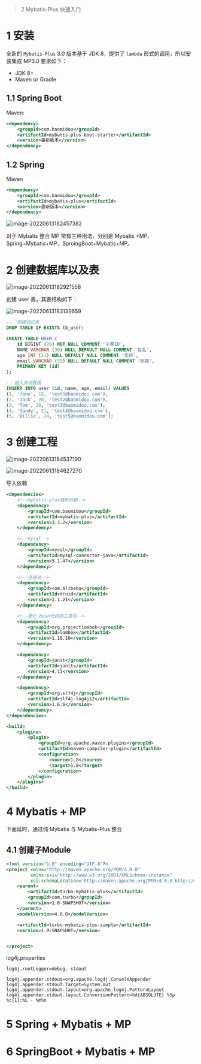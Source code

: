 > 2 Mybatis-Plus 快速入门

# 1 安装

全新的 `Mybatis-Plus` 3.0 版本基于 JDK 8，提供了 `lambda` 形式的调用，所以安装集成 MP3.0 要求如下：

- JDK 8+
- Maven or Gradle

## 1.1 Spring Boot

Maven:

```xml
<dependency>
    <groupId>com.baomidou</groupId>
    <artifactId>mybatis-plus-boot-starter</artifactId>
    <version>最新版本</version>
</dependency>
```

## 1.2 Spring

Maven

```xml
<dependency>
    <groupId>com.baomidou</groupId>
    <artifactId>mybatis-plus</artifactId>
    <version>最新版本</version>
</dependency>

```

![image-20220613182457382](assest/image-20220613182457382.png)

对于 Mybatis 整合 MP 常有三种用法，分别是 Mybatis +MP、Spring+Mybatis+MP、SproingBoot+Mybatis+MP。

# 2 创建数据库以及表

![image-20220613182921558](assest/image-20220613182921558.png)

创建 user 表，其表结构如下：

![image-20220613183139659](assest/image-20220613183139659.png)

```sql
--  创建测试表
DROP TABLE IF EXISTS tb_user;

CREATE TABLE USER (
	id BIGINT (20) NOT NULL COMMENT '主键ID',
	NAME VARCHAR (30) NULL DEFAULT NULL COMMENT '姓名',
	age INT (11) NULL DEFAULT NULL COMMENT '年龄',
	email VARCHAR (50) NULL DEFAULT NULL COMMENT '邮箱',
	PRIMARY KEY (id)
);

-- 插入测试数据
INSERT INTO user (id, name, age, email) VALUES 
(1, 'Jone', 18, 'test1@baomidou.com'),
(2, 'Jack', 20, 'test2@baomidou.com'), 
(3, 'Tom', 28, 'test3@baomidou.com'), 
(4, 'Sandy', 21, 'test4@baomidou.com'), 
(5, 'Billie', 24, 'test5@baomidou.com');
```

# 3 创建工程

![image-20220613184537190](assest/image-20220613184537190.png)

![image-20220613184627270](assest/image-20220613184627270.png)

导入依赖

```xml
<dependencies>
    <!--mybatis-plus插件依赖-->
    <dependency>
        <groupId>com.baomidou</groupId>
        <artifactId>mybatis-plus</artifactId>
        <version>3.3.2</version>
    </dependency>

    <!--mysql-->
    <dependency>
        <groupId>mysql</groupId>
        <artifactId>mysql-connector-java</artifactId>
        <version>5.1.47</version>
    </dependency>

    <!--连接池-->
    <dependency>
        <groupId>com.alibaba</groupId>
        <artifactId>druid</artifactId>
        <version>1.1.21</version>
    </dependency>

    <!--简化 bean代码的工具包-->
    <dependency>
        <groupId>org.projectlombok</groupId>
        <artifactId>lombok</artifactId>
        <version>1.18.10</version>
    </dependency>

    <dependency>
        <groupId>junit</groupId>
        <artifactId>junit</artifactId>
        <version>4.13</version>
    </dependency>

    <dependency>
        <groupId>org.slf4j</groupId>
        <artifactId>slf4j-log4j12</artifactId>
        <version>1.6.6</version>
    </dependency>
</dependencies>

<build>
    <plugins>
        <plugin>
            <groupId>org.apache.maven.plugins</groupId>
            <artifactId>maven-compiler-plugin</artifactId>
            <configuration>
                <source>1.8</source>
                <target>1.8</target>
            </configuration>
        </plugin>
    </plugins>
</build>
```



# 4 Mybatis + MP

下面延时，通过纯 Mybatis 与 Mybatis-Plus 整合

## 4.1 创建子Module

```xml
<?xml version="1.0" encoding="UTF-8"?>
<project xmlns="http://maven.apache.org/POM/4.0.0"
         xmlns:xsi="http://www.w3.org/2001/XMLSchema-instance"
         xsi:schemaLocation="http://maven.apache.org/POM/4.0.0 http://maven.apache.org/xsd/maven-4.0.0.xsd">
    <parent>
        <artifactId>turbo-mybatis-plus</artifactId>
        <groupId>com.turbo</groupId>
        <version>1.0-SNAPSHOT</version>
    </parent>
    <modelVersion>4.0.0</modelVersion>

    <artifactId>turbo-mybatis-plus-simple</artifactId>
    <version>1.0-SNAPSHOT</version>


</project>
```

log4j.properties

```properties
log4j.rootLogger=debug, stdout

log4j.appender.stdout=org.apache.log4j.ConsoleAppender
log4j.appender.stdout.Target=System.out
log4j.appender.stdout.layout=org.apache.log4j.PatternLayout
log4j.appender.stdout.layout.ConversionPattern=%d{ABSOLUTE} %5p %c{1}:%L - %m%n
```



# 5 Spring + Mybatis + MP

# 6 SpringBoot + Mybatis + MP
